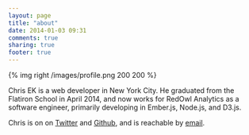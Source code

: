 ```yaml
---
layout: page
title: "about"
date: 2014-01-03 09:31
comments: true
sharing: true
footer: true
---
```

{% img right /images/profile.png 200 200 %}

Chris EK is a web developer in New York City. He graduated from the Flatiron School in April 2014, and now works for RedOwl Analytics as a software engineer, primarily developing in Ember.js, Node.js, and D3.js.

Chris is on on <a href="https://twitter.com/cek_io">Twitter</a> and <a href="https://github.com/chriskohlbrenner">Github</a>, and is reachable by <a href="mailto:cekohlbrenner@gmail.com">email</a>.